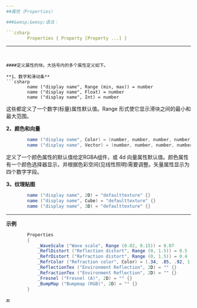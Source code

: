 ```yaml
---
##属性（Properties）

###&emsp;&emsp;语法：

```csharp
        Properties { Property [Property ...] }
```
---
```


####定义属性的块。大括号内的多个属性定义如下。

**1、数字和滑动条**
```csharp
        name ("display name", Range (min, max)) = number
        name ("display name", Float) = number
        name ("display name", Int) = number
```
这些都定义了一个数字(标量)属性默认值。Range 形式使它显示滑块之间的最小和最大范围。

**2、颜色和向量**
```csharp
        name ("display name", Color) = (number, number, number, number)
        name ("display name", Vector) = (number, number, number, number)
```
定义了一个颜色属性的默认值给定RGBA组件，或 4d 向量属性默认值。颜色属性有一个颜色选择器显示，并根据色彩空间(见线性照明)需要调整。矢量属性显示为四个数字字段。

**3、纹理贴图**
```csharp        
        name ("display name", 2D) = "defaulttexture" {}        
        name ("display name", Cube) = "defaulttexture" {}        
        name ("display name", 3D) = "defaulttexture" {}
```

---

**示例**
```csharp
        Properties
        {
            _WaveScale ("Wave scale", Range (0.02, 0.15)) = 0.07           // 滑动条
            _ReflDistort ("Reflection distort", Range (0, 1.5)) = 0.5
            _RefrDistort ("Refraction distort", Range (0, 1.5)) = 0.4
            _RefrColor ("Refraction color", Color) = (.34, .85, .92, 1)    // 颜色
            _ReflectionTex ("Environment Reflection", 2D) = "" {}          // 贴图
            _RefractionTex ("Environment Reflection", 2D) = "" {}
            _Fresnel ("Fresnel (A)", 2D) = "" {}
            _BumpMap ("Bumpmap (RGB)", 2D) = "" {}
        }
```


🔚
